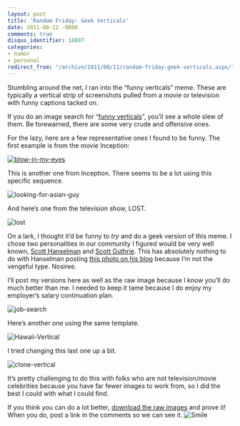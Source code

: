 ```yaml
---
layout: post
title: 'Random Friday: Geek Verticals'
date: 2011-08-12 -0800
comments: true
disqus_identifier: 18807
categories:
- humor
- personal
redirect_from: "/archive/2011/08/11/random-friday-geek-verticals.aspx/"
---
```


Stumbling around the net, I ran into the “funny verticals” meme. These
are typically a vertical strip of screenshots pulled from a movie or
television with funny captions tacked on.

If you do an image search for “[funny
verticals](https://encrypted.google.com/search?q=funny+verticals&hl=en&biw=1440&bih=805&prmd=ivns&source=lnms&tbm=isch&ei=iVpFTsyWE8TZiALlo4nXAQ&sa=X&oi=mode_link&ct=mode&cd=2&ved=0CAsQ_AUoAQ "Funny verticals")”,
you’ll see a whole slew of them. Be forewarned, there are some very
crude and offensive ones.

For the lazy, here are a few representative ones I found to be funny.
The first example is from the movie Inception:

[![blow-in-my-eyes](https://haacked.com/images/haacked_com/WindowsLiveWriter/Random-Friday-Geek-Verticals_13D35/blow-in-my-eyes_thumb.jpg "blow-in-my-eyes")](https://haacked.com/images/haacked_com/WindowsLiveWriter/Random-Friday-Geek-Verticals_13D35/blow-in-my-eyes_2.jpg)

This is another one from Inception. There seems to be a lot using this
specific sequence.

![looking-for-asian-guy](https://haacked.com/images/haacked_com/WindowsLiveWriter/Random-Friday-Geek-Verticals_13D35/looking-for-asian-guy_3.jpg "looking-for-asian-guy")

And here’s one from the television show, LOST.

![lost](https://haacked.com/images/haacked_com/WindowsLiveWriter/Random-Friday-Geek-Verticals_13D35/lost_3.jpg "lost")

On a lark, I thought it’d be funny to *try* and do a geek version of
this meme. I chose two personalities in our community I figured would be
very well known, [Scott
Hanselman](http://hanselman.com/ "Scott Hanselman's Blog") and [Scott
Guthrie](http://weblogs.asp.net/scottgu "Scott Guthrie's blog"). This
has absolutely nothing to do with Hanselman posting [this photo on his
blog](http://www.hanselman.com/blog/HanselminutesPodcast261ASPNETMVC3ToolsUpdateWithPhilHaack.aspx "Phil's Fashion")
because I’m not the vengeful type. Nosiree.

I’ll post my versions here as well as the raw image because I know
you’ll do much better than me. I needed to keep it tame because I do
enjoy my employer’s salary continuation plan.

![job-search](https://haacked.com/images/haacked_com/WindowsLiveWriter/Random-Friday-Geek-Verticals_13D35/job-search_3.png "job-search")

Here’s another one using the same template.

![Hawaii-Vertical](https://haacked.com/images/haacked_com/WindowsLiveWriter/Random-Friday-Geek-Verticals_13D35/Hawaii-Vertical_3.png "Hawaii-Vertical")

I tried changing this last one up a bit.

![clone-vertical](https://haacked.com/images/haacked_com/WindowsLiveWriter/Random-Friday-Geek-Verticals_13D35/clone-vertical_3.png "clone-vertical")

It’s pretty challenging to do this with folks who are not
television/movie celebrities because you have far fewer images to work
from, so I did the best I could with what I could find.

If you think you can do a lot better, [download the raw
images](https://haacked.com/images/humor/raw-geek-verticals.zip "Raw Geek Verticals")
and prove it! When you do, post a link in the comments so we can see it.
![Smile](https://haacked.com/images/haacked_com/WindowsLiveWriter/Random-Friday-Geek-Verticals_13D35/wlEmoticon-smile_2.png)


